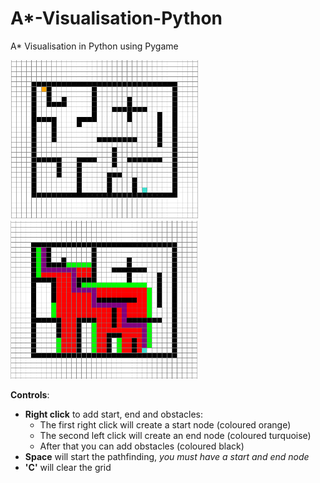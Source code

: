 # A*-Visualisation-Python
A* Visualisation in Python using Pygame

<img src="images/maze.png" width = "300"><img src="images/mazesolved.png" width = "300">

**Controls**:
- **Right click** to add start, end and obstacles:
  - The first right click will create a start node (coloured orange)
  - The second left click will create an end node (coloured turquoise)
  - After that you can add obstacles (coloured black)
- **Space** will start the pathfinding, *you must have a start and end node*
- **'C'** will clear the grid
